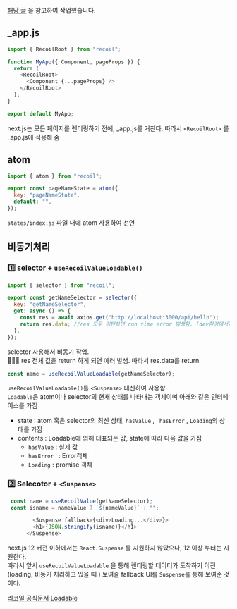 [해당 글](https://parkgang.github.io/blog/2021/05/06/using-recoil-in-nextjs/) 을 참고하여 작업했습니다. 
## _app.js 
```javaScript
import { RecoilRoot } from "recoil";

function MyApp({ Component, pageProps }) {
  return (
    <RecoilRoot>
      <Component {...pageProps} />
    </RecoilRoot>
  );
}

export default MyApp;
```
next.js는 모든 페이지를 렌더링하기 전에, _app.js를 거친다. 따라서 ```<RecoilRoot>``` 를 _app.js에 적용해 줌

## atom 
```javaScript
import { atom } from "recoil";

export const pageNameState = atom({
  key: "pageNameState",
  default: "",
}); 
```
```states/index.js``` 파일 내에 atom 사용하여 선언 

## 비동기처리 
### 1️⃣ selector + ```useRecoilValueLoadable()```
```javaScript
import { selector } from "recoil";

export const getNameSelector = selector({
  key: "getNameSelector",
  get: async () => {
    const res = await axios.get("http://localhost:3000/api/hello");
    return res.data; //res 모두 리턴하면 run time error 발생함. (dev환경에서)
  },
});
```
selector 사용해서 비동기 작업.    
💁🏻‍♀️ res 전체 값을 return 하게 되면 에러 발생. 따라서 res.data를 return
```javaScript
const name = useRecoilValueLoadable(getNameSelector);
```
```useRecoilValueLoadable()```를 ```<Suspense>``` 대신하여 사용함    
```Loadable```은 atom이나 selector의 현재 상태를 나타내는 객체이며 아래와 같은 인터페이스를 가짐   
- state : atom 혹은 selector의 최신 상태, ```hasValue``` , ``` hasError``` , ```Loading```의 상태를 가짐   
- contents : Loadable에 의해 대표되는 값, state에 따라 다음 값을 가짐   
  +  ```hasValue``` : 실제 값   
  + ```hasError ``` : Error객체   
  + ```Loading``` : promise 객체   
  
### 2️⃣ Selecotor + ``` <Suspense> ```   
```javaScript
 const name = useRecoilValue(getNameSelector); 
 const isname = nameValue ? `${nameValue}` : "";
 ```
  ```javaScript
          <Suspense fallback={<div>Loading...</div>}>
          <h1>{JSON.stringify(isname)}</h1>
        </Suspense>
```    
next.js 12 버전 이하에서는 ```React.Suspense``` 를 지원하지 않았으나, 12 이상 부터는 지원한다.   
따라서 앞서 ```useRecoilValueLoadable``` 을 통해 렌더링할 데이터가 도착하기 이전(loading, 비동기 처리하고 있을 때 ) 보여줄 fallback UI를 ```Suspense```를 통해 보여준 것이다. 
        
  [리코일 공식문서 Loadable](https://recoiljs.org/ko/docs/api-reference/core/Loadable/)
